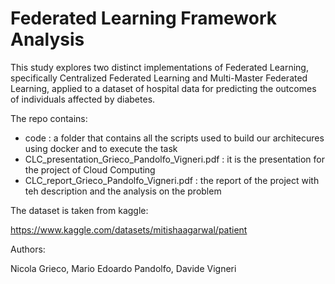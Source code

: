 # Federated Learning Framework Analysis

This study explores two distinct implementations of Federated Learning, specifically Centralized Federated Learning and Multi-Master Federated Learning, applied to a dataset of hospital data for predicting the outcomes of individuals affected by diabetes.

The repo contains:
- code : a folder that contains all the scripts used to build our architecures using docker and to execute the task
- CLC_presentation_Grieco_Pandolfo_Vigneri.pdf : it is the presentation for the project of Cloud Computing
- CLC_report_Grieco_Pandolfo_Vigneri.pdf : the report of the project with teh description and the analysis on the problem

The dataset is taken from kaggle:

https://www.kaggle.com/datasets/mitishaagarwal/patient


Authors:

Nicola Grieco, Mario Edoardo Pandolfo, Davide Vigneri
